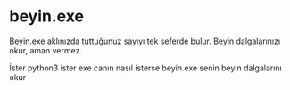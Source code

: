 # beyin.exe
Beyin.exe aklınızda tuttuğunuz sayıyı tek seferde bulur. Beyin dalgalarınızı okur, aman vermez.

İster python3 ister exe canın nasıl isterse beyin.exe senin beyin dalgalarını okur
